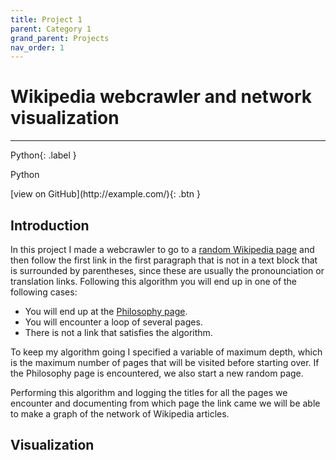 ```yaml
---
title: Project 1
parent: Category 1
grand_parent: Projects
nav_order: 1
---
```


# Wikipedia webcrawler and network visualization
---

Python{: .label }
<p class="label">Python</p>
[view on GitHub](http://example.com/){: .btn }


## Introduction

In this project I made a webcrawler to go to a [random Wikipedia page](https://en.wikipedia.org/wiki/Special:Random) and then follow the first link in the first paragraph that is not in  a text block that is surrounded by parentheses, since these are usually the pronounciation or translation links. Following this algorithm you will end up in one of the following cases:

- You will end up at the [Philosophy page](https://en.wikipedia.org/wiki/Philosophy).
- You will encounter a loop of several pages.
- There is not a link that satisfies the algorithm.

To keep my algorithm going I specified a variable of maximum depth, which is the maximum number of pages that will be visited before starting over. If the Philosophy page is encountered, we also start a new random page.

Performing this algorithm and logging the titles for all the pages we encounter and documenting from which page the link came we will be able to make a graph of the network of Wikipedia articles.

## Visualization

